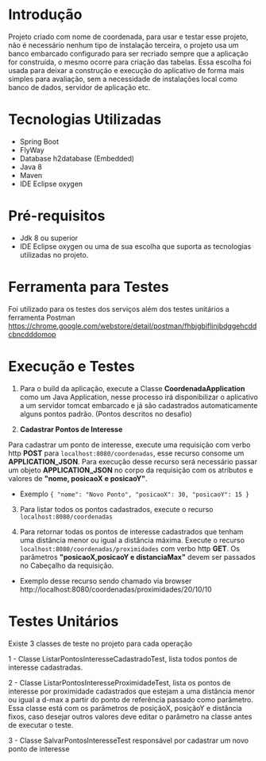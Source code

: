 # Introdução

Projeto criado com nome de coordenada, para usar e testar esse projeto, não é necessário nenhum tipo de instalação terceira, o projeto usa um banco embarcado configurado para ser recriado sempre que a aplicação for construída, o mesmo ocorre para criação das tabelas. Essa escolha foi usada para deixar a construção e execução do aplicativo de forma mais simples para avaliação, sem a necessidade de instalações local como banco de dados, servidor de aplicação etc.

# Tecnologias Utilizadas

* Spring Boot
* FlyWay
* Database h2database (Embedded)
* Java 8
* Maven
* IDE Eclipse oxygen

# Pré-requisitos

* Jdk 8 ou superior
* IDE Eclipse oxygen ou uma de sua escolha que suporta as tecnologias utilizadas no projeto.

# Ferramenta para Testes

Foi utilizado para os testes dos serviços além dos testes unitários a ferramenta Postman https://chrome.google.com/webstore/detail/postman/fhbjgbiflinjbdggehcddcbncdddomop

# Execução e Testes

1. Para o build da aplicação, execute a Classe **CoordenadaApplication** como um Java Application, nesse processo irá disponibilizar o aplicativo a um servidor tomcat embarcado e já são cadastrados automaticamente alguns pontos padrão. (Pontos descritos no desafio)
 
2. **Cadastrar Pontos de Interesse**

Para cadastrar um ponto de interesse, execute uma requisição com verbo http **POST** para `localhost:8080/coordenadas`, esse recurso consome um **APPLICATION_JSON**. Para execução desse recurso será necessário passar um objeto **APPLICATION_JSON** no corpo da requisição com os atributos e valores de **"nome, posicaoX e posicaoY"**. 

* Exemplo
`{
  "nome": "Novo Ponto",
  "posicaoX": 30,
  "posicaoY": 15
}`

3. Para listar todos os pontos cadastrados, execute o recurso `localhost:8080/coordenadas`

4. Para retornar todas os pontos de interesse cadastrados que tenham uma distância menor ou igual a distância máxima. Execute o recurso `localhost:8080/coordenadas/proximidades` com verbo http **GET**. Os parâmetros **"posicaoX,posicaoY e distanciaMax"** devem ser passados no Cabeçalho da requisição. 

* Exemplo desse recurso sendo chamado via browser http://localhost:8080/coordenadas/proximidades/20/10/10

# Testes Unitários

Existe 3 classes de teste no projeto para cada operação

1 - Classe ListarPontosInteresseCadastradoTest, lista todos pontos de interesse cadastradas.

2 - Classe ListarPontosInteresseProximidadeTest, lista os pontos de interesse por proximidade cadastrados que estejam a uma distância menor ou igual a d-max a partir do ponto de referência passado como parâmetro.
Essa classe está com os parâmetros de posiçãoX, posiçãoY e distância fixos, caso desejar outros valores deve editar o parâmetro na classe antes de executar o teste.

3 - Classe SalvarPontosInteresseTest responsável por cadastrar um novo ponto de interesse




